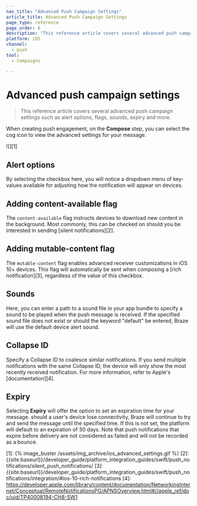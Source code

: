 ```yaml
---
nav_title: "Advanced Push Campaign Settings"
article_title: Advanced Push Campaign Settings
page_type: reference
page_order: 6
description: "This reference article covers several advanced push campaign setting such as alert options, flags, sounds, expiry, and more."
platform: iOS
channel:
  - push
tool:
  - Campaigns

---
```


# Advanced push campaign settings

> This reference article covers several advanced push campaign settings such as alert options, flags, sounds, expiry and more.

When creating push engagement, on the **Compose** step, you can select the <i class="fas fa-cog"></i> cog icon to view the advanced settings for your message.

![][1]

## Alert options

By selecting the checkbox here, you will notice a dropdown menu of key-values available for adjusting how the notification will appear on devices.

## Adding content-available flag

The `content-available` flag instructs devices to download new content in the background. Most commonly, this can be checked on should you be interested in sending [silent notifications][2].

## Adding mutable-content flag

The `mutable-content` flag enables advanced receiver customizations in iOS 10+ devices. This flag will automatically be sent when composing a [rich notification][3], regardless of the value of this checkbox.

## Sounds

Here, you can enter a path to a sound file in your app bundle to specify a sound to be played when the push message is received. If the specified sound file does not exist or should the keyword "default" be entered, Braze will use the default device alert sound.

## Collapse ID
Specify a Collapse ID to coalesce similar notifications. If you send multiple notifications with the same Collapse ID, the device will only show the most recently received notification. For more information, refer to Apple's [documentation][4].

## Expiry

Selecting **Expiry** will offer the option to set an expiration time for your message. should a user's device lose connectivity, Braze will continue to try and send the message until the specified time. If this is not set, the platform will default to an expiration of 30 days. Note that push notifications that expire before delivery are not considered as failed and will not be recorded as a bounce.

[1]: {% image_buster /assets/img_archive/ios_advanced_settings.gif %}
[2]: {{site.baseurl}}/developer_guide/platform_integration_guides/swift/push_notifications/silent_push_notifications/
[3]: {{site.baseurl}}/developer_guide/platform_integration_guides/swift/push_notifications/integration/#ios-10-rich-notifications
[4]: https://developer.apple.com/library/content/documentation/NetworkingInternet/Conceptual/RemoteNotificationsPG/APNSOverview.html#//apple_ref/doc/uid/TP40008194-CH8-SW1

